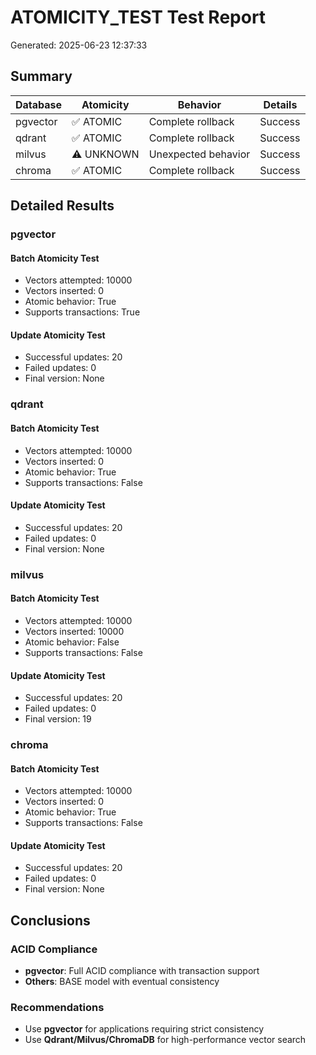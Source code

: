 # ATOMICITY_TEST Test Report
Generated: 2025-06-23 12:37:33

## Summary

| Database | Atomicity | Behavior | Details |
|----------|-----------|----------|----------|
| pgvector | ✅ ATOMIC | Complete rollback | Success |
| qdrant | ✅ ATOMIC | Complete rollback | Success |
| milvus | ⚠️ UNKNOWN | Unexpected behavior | Success |
| chroma | ✅ ATOMIC | Complete rollback | Success |

## Detailed Results

### pgvector

#### Batch Atomicity Test
- Vectors attempted: 10000
- Vectors inserted: 0
- Atomic behavior: True
- Supports transactions: True

#### Update Atomicity Test
- Successful updates: 20
- Failed updates: 0
- Final version: None

### qdrant

#### Batch Atomicity Test
- Vectors attempted: 10000
- Vectors inserted: 0
- Atomic behavior: True
- Supports transactions: False

#### Update Atomicity Test
- Successful updates: 20
- Failed updates: 0
- Final version: None

### milvus

#### Batch Atomicity Test
- Vectors attempted: 10000
- Vectors inserted: 10000
- Atomic behavior: False
- Supports transactions: False

#### Update Atomicity Test
- Successful updates: 20
- Failed updates: 0
- Final version: 19

### chroma

#### Batch Atomicity Test
- Vectors attempted: 10000
- Vectors inserted: 0
- Atomic behavior: True
- Supports transactions: False

#### Update Atomicity Test
- Successful updates: 20
- Failed updates: 0
- Final version: None


## Conclusions

### ACID Compliance
- **pgvector**: Full ACID compliance with transaction support
- **Others**: BASE model with eventual consistency

### Recommendations
- Use **pgvector** for applications requiring strict consistency
- Use **Qdrant/Milvus/ChromaDB** for high-performance vector search
